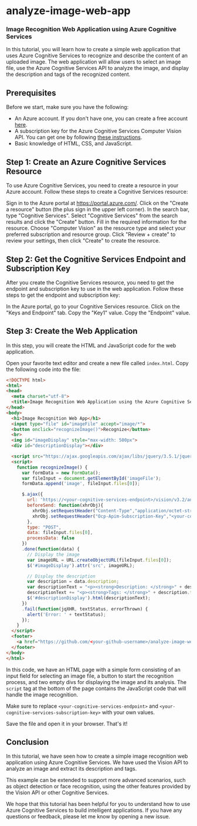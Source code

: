 # analyze-image-web-app
### Image Recognition Web Application using Azure Cognitive Services
In this tutorial, you will learn how to create a simple web application that uses Azure Cognitive Services to recognize and describe the content of an uploaded image. The web application will allow users to select an image file, use the Azure Cognitive Services API to analyze the image, and display the description and tags of the recognized content.

## Prerequisites
Before we start, make sure you have the following:
- An Azure account. If you don't have one, you can create a free account [here](https://azure.microsoft.com/free/).
- A subscription key for the Azure Cognitive Services Computer Vision API. You can get one by following [these instructions](https://docs.microsoft.com/en-us/azure/cognitive-services/cognitive-services-apis-create-account).
- Basic knowledge of HTML, CSS, and JavaScript.

## Step 1: Create an Azure Cognitive Services Resource
To use Azure Cognitive Services, you need to create a resource in your Azure account. Follow these steps to create a Cognitive Services resource:

Sign in to the Azure portal at https://portal.azure.com/.
Click on the "Create a resource" button (the plus sign in the upper left corner).
In the search bar, type "Cognitive Services".
Select "Cognitive Services" from the search results and click the "Create" button.
Fill in the required information for the resource. Choose "Computer Vision" as the resource type and select your preferred subscription and resource group.
Click "Review + create" to review your settings, then click "Create" to create the resource.

## Step 2: Get the Cognitive Services Endpoint and Subscription Key
After you create the Cognitive Services resource, you need to get the endpoint and subscription key to use in the web application. Follow these steps to get the endpoint and subscription key:

In the Azure portal, go to your Cognitive Services resource.
Click on the "Keys and Endpoint" tab.
Copy the "Key1" value.
Copy the "Endpoint" value.

## Step 3: Create the Web Application
In this step, you will create the HTML and JavaScript code for the web application.

Open your favorite text editor and create a new file called `index.html`. Copy the following code into the file:
```html
<!DOCTYPE html>
<html>
<head>
  <meta charset="utf-8">
  <title>Image Recognition Web Application using the Azure Cognitive Services</title>
</head>
<body>
  <h1>Image Recognition Web App</h1>
  <input type="file" id="imageFile" accept="image/*">
  <button onclick="recognizeImage()">Recognize</button>
  <br>
  <img id="imageDisplay" style="max-width: 500px">
  <div id="descriptionDisplay"></div>

  <script src="https://ajax.googleapis.com/ajax/libs/jquery/3.5.1/jquery.min.js"></script>
  <script>
    function recognizeImage() {
      var formData = new FormData();
      var fileInput = document.getElementById('imageFile');
      formData.append('image', fileInput.files[0]);

      $.ajax({
        url: 'https://<your-cognitive-services-endpoint>/vision/v3.2/analyze?visualFeatures=Description',
        beforeSend: function(xhrObj){
          xhrObj.setRequestHeader("Content-Type","application/octet-stream");
          xhrObj.setRequestHeader("Ocp-Apim-Subscription-Key","<your-cognitive-services-subscription-key>");
        },
        type: "POST",
        data: fileInput.files[0],
        processData: false
      })
      .done(function(data) {
        // Display the image
        var imageURL = URL.createObjectURL(fileInput.files[0]);
        $('#imageDisplay').attr('src', imageURL);

        // Display the description
        var description = data.description;
        var descriptionText = "<p><strong>Description: </strong>" + description.captions[0].text + "</p>";
        descriptionText += "<p><strong>Tags: </strong>" + description.tags.join(", ") + "</p>";
        $('#descriptionDisplay').html(descriptionText);
      })
      .fail(function(jqXHR, textStatus, errorThrown) {
        alert('Error: ' + textStatus);
      });
    }
  </script>
  <footer>
    <a href="https://github.com/<your-github-username>/analyze-image-web-app">Source code</a>
  </footer>  
</body>
</html>
```

In this code, we have an HTML page with a simple form consisting of an input field for selecting an image file, a button to start the recognition process, and two empty divs for displaying the image and its analysis. The `script` tag at the bottom of the page contains the JavaScript code that will handle the image recognition.

Make sure to replace `<your-cognitive-services-endpoint>` and `<your-cognitive-services-subscription-key>` with your own values.

Save the file and open it in your browser. That's it!

## Conclusion
In this tutorial, we have seen how to create a simple image recognition web application using Azure Cognitive Services. We have used the Vision API to analyze an image and extract its description and tags.

This example can be extended to support more advanced scenarios, such as object detection or face recognition, using the other features provided by the Vision API or other Cognitive Services.

We hope that this tutorial has been helpful for you to understand how to use Azure Cognitive Services to build intelligent applications. If you have any questions or feedback, please let me know by opening a new issue.
